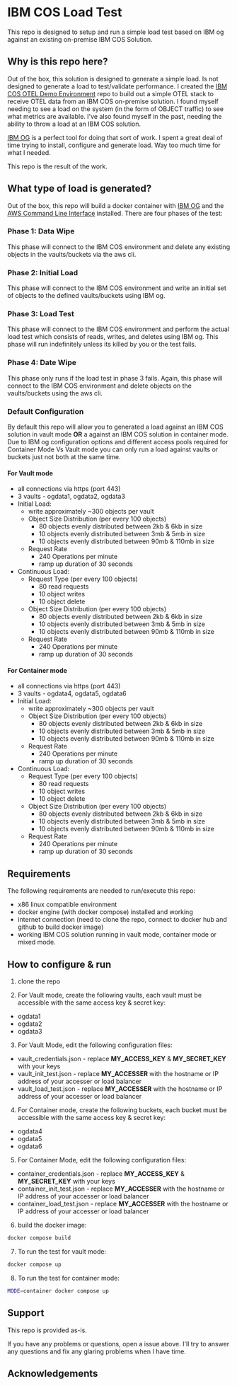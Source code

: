 # IBM COS Load Test

This repo is designed to setup and run a simple load test based on IBM og against an existing on-premise IBM COS Solution.  

## Why is this repo here?

Out of the box, this solution is designed to generate a simple load.  Is not designed to generate a load to test/validate performance.   I created the [IBM COS OTEL Demo Environment](https://github.com/bcleonard/ibm_otel_demo_environment) repo to build out a simple OTEL stack to receive OTEL data from an IBM COS on-premise solution.  I found myself needing to see a load on the system (in the form of OBJECT traffic) to see what metrics are available.   I've also found myself in the past, needing the ability to throw a load at an IBM COS solution.

[IBM OG](https://github.com/IBM/og) is a perfect tool for doing that sort of work.  I spent a great deal of time trying to install, configure and generate load.   Way too much time for what I needed.

This repo is the result of the work.

## What type of load is generated?

Out of the box, this repo will build a docker container with [IBM OG](https://github.com/IBM/og) and the [AWS Command Line Interface](https://aws.amazon.com/cli/) installed.  There are four phases of the test:

### Phase 1: Data Wipe

This phase will connect to the IBM COS environment and delete any existing objects in the vaults/buckets via the aws cli.

### Phase 2: Initial Load

This phase will connect to the IBM COS environment and write an initial set of objects to the defined vaults/buckets using IBM og.

### Phase 3: Load Test

This phase will connect to the IBM COS environment and perform the actual load test which consists of reads, writes, and deletes using IBM og.   This phase will run indefinitely unless its killed by you or the test fails.

### Phase 4: Date Wipe

This phase only runs if the load test in phase 3 fails.  Again, this phase will connect to the IBM COS environment and delete objects on the vaults/buckets using the aws cli.

### Default Configuration

By default this repo will allow you to generated a load against an IBM COS solution in vault mode **OR** a against an IBM COS solution in container mode.  Due to IBM og configuration options and different access pools required for Container Mode Vs Vault mode you can only run a load against vaults or buckets just not both at the same time.

#### For Vault mode

* all connections via https (port 443)
* 3 vaults - ogdata1, ogdata2, ogdata3
* Initial Load:
  * write approximately ~300 objects per vault
  * Object Size Distribution (per every 100 objects)
    * 80 objects evenly distributed between 2kb & 6kb in size
    * 10 objects evenly distributed between 3mb & 5mb in size
    * 10 objects evenly distributed between 90mb & 110mb in size
  * Request Rate
    * 240 Operations per minute
    * ramp up duration of 30 seconds
* Continuous Load:
  * Request Type (per every 100 objects)
    * 80 read requests
    * 10 object writes
    * 10 object delete
  * Object Size Distribution (per every 100 objects)
    * 80 objects evenly distributed between 2kb & 6kb in size
    * 10 objects evenly distributed between 3mb & 5mb in size
    * 10 objects evenly distributed between 90mb & 110mb in size
  * Request Rate
    * 240 Operations per minute
    * ramp up duration of 30 seconds

#### For Container mode

* all connections via https (port 443)
* 3 vaults - ogdata4, ogdata5, ogdata6
* Initial Load:
  * write approximately ~300 objects per vault
  * Object Size Distribution (per every 100 objects)
    * 80 objects evenly distributed between 2kb & 6kb in size
    * 10 objects evenly distributed between 3mb & 5mb in size
    * 10 objects evenly distributed between 90mb & 110mb in size
  * Request Rate
    * 240 Operations per minute
    * ramp up duration of 30 seconds
* Continuous Load:
  * Request Type (per every 100 objects)
    * 80 read requests
    * 10 object writes
    * 10 object delete
  * Object Size Distribution (per every 100 objects)
    * 80 objects evenly distributed between 2kb & 6kb in size
    * 10 objects evenly distributed between 3mb & 5mb in size
    * 10 objects evenly distributed between 90mb & 110mb in size
  * Request Rate
    * 240 Operations per minute
    * ramp up duration of 30 seconds

## Requirements

The following requirements are needed to run/execute this repo:

* x86 linux compatible environment
* docker engine (with docker compose) installed and working
* internet connection (need to clone the repo, connect to docker hub and github to build docker image)
* working IBM COS solution running in vault mode, container mode or mixed mode.

## How to configure & run

1. clone the repo

2. For Vault mode, create the following vaults, each vault must be accessible with the same access key & secret key:

  * ogdata1
  * ogdata2
  * ogdata3

3. For Vault Mode, edit the following configuration files:

  * vault_credentials.json - replace **MY_ACCESS_KEY** & **MY_SECRET_KEY** with your keys
  * vault_init_test.json - replace **MY_ACCESSER** with the hostname or IP address of your accesser or load balancer
  * vault_load_test.json - replace **MY_ACCESSER** with the hostname or IP address of your accesser or load balancer

4. For Container mode, create the following buckets, each bucket must be accessible with the same access key & secret key:

  * ogdata4
  * ogdata5
  * ogdata6

5. For Container Mode, edit the following configuration files:
  * container_credentials.json - replace **MY_ACCESS_KEY** & **MY_SECRET_KEY** with your keys
  * container_init_test.json - replace **MY_ACCESSER** with the hostname or IP address of your accesser or load balancer
  * container_load_test.json - replace **MY_ACCESSER** with the hostname or IP address of your accesser or load balancer

6. build the docker image:

  ```bash
  docker compose build
  ```

7. To run the test for vault mode:

  ```bash
  docker compose up
  ```

8. To run the test for container mode:

  ```bash
  MODE=container docker compose up
  ```

## Support

This repo is provided as-is.  

If you have any problems or questions, open a issue above.  I'll try to answer any questions and fix any glaring problems when I have time.

## Acknowledgements
